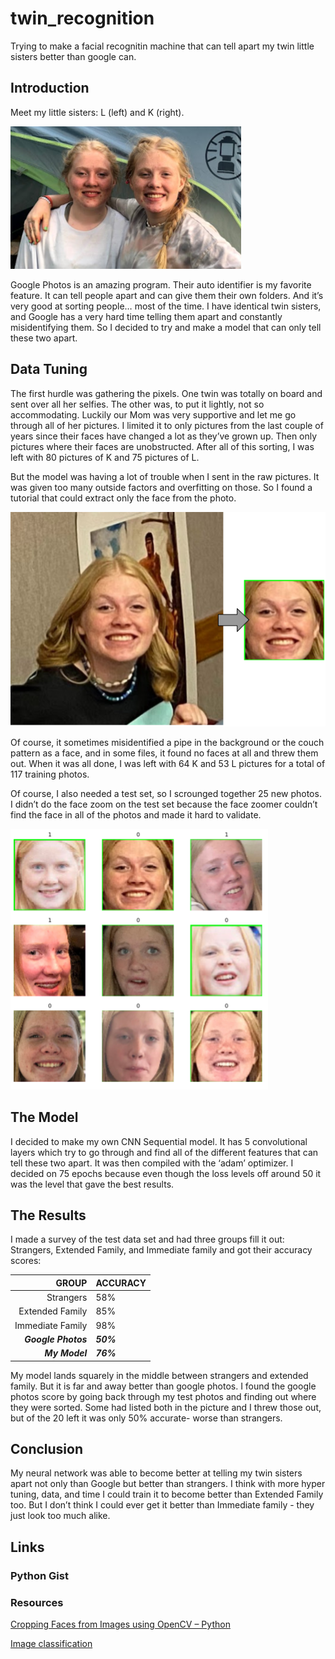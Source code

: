 # twin_recognition

Trying to make a facial recognitin machine that can tell apart my twin little sisters better than google can.

## Introduction
Meet my little sisters: L (left) and K (right). 

![The Twins sitting next to each other](images/twins_together.png)


Google Photos is an amazing program. Their auto identifier is my favorite feature. It can tell people apart and can give them their own folders. And it’s very good at sorting people… most of the time. I have identical twin sisters, and Google has a very hard time telling them apart and constantly misidentifying them. So I decided to try and make a model that can only tell these two apart.


## Data Tuning
The first hurdle was gathering the pixels. One twin was totally on board and sent over all her selfies. The other was, to put it lightly, not so accommodating. Luckily our Mom was very supportive and let me go through all of her pictures. I limited it to only pictures from the last couple of years since their faces have changed a lot as they’ve grown up. Then only pictures where their faces are unobstructed. After all of this sorting, I was left with 80 pictures of K and 75 pictures of L. 

But the model was having a lot of trouble when I sent in the raw pictures. It was given too many outside factors and overfitting on those. So I found a tutorial that could extract only the face from the photo.

![The Twins sitting next to each other](images/face_extraction.png)

Of course, it sometimes misidentified a pipe in the background or the couch pattern as a face, and in some files, it found no faces at all and threw them out. When it was all done, I was left with 64 K and 53 L pictures for a total of 117 training photos.

Of course, I also needed a test set, so I scrounged together 25 new photos. I didn’t do the face zoom on the test set because the face zoomer couldn’t find the face in all of the photos and made it hard to validate.

![The Twins sitting next to each other](images/faces_labeled.png)


## The Model
I decided to make my own CNN Sequential model. It has 5 convolutional layers which try to go through and find all of the different features that can tell these two apart. It was then compiled with the ‘adam’ optimizer. I decided on 75 epochs because even though the loss levels off around 50 it was the level that gave the best results.


## The Results
I made a survey of the test data set and had three groups fill it out: Strangers, Extended Family, and Immediate family and got their accuracy scores:

|            GROUP | ACCURACY |
|-----------------:|----------|
|        Strangers | 58%      |
|  Extended Family | 85%      |
| Immediate Family | 98%      |
|    ***Google Photos*** | ***50%***      |
|         ***My Model*** | ***76%***      |

My model lands squarely in the middle between strangers and extended family. But it is far and away better than google photos. I found the google photos score by going back through my test photos and finding out where they were sorted. Some had listed both in the picture and I threw those out, but of the 20 left it was only 50% accurate- worse than strangers.


## Conclusion
My neural network was able to become better at telling my twin sisters apart not only than Google but better than strangers. I think with more hyper tuning, data, and time I could train it to become better than Extended Family too. But I don’t think I could ever get it better than Immediate family - they just look too much alike.

## Links
### Python Gist

### Resources
[Cropping Faces from Images using OpenCV – Python](https://www.google.com/url?q=https://www.geeksforgeeks.org/cropping-faces-from-images-using-opencv-python/&sa=D&source=docs&ust=1643328048164019&usg=AOvVaw2jqds9_VsS4oJswS_rfi4n)

[Image classification](https://www.tensorflow.org/tutorials/images/classification)

